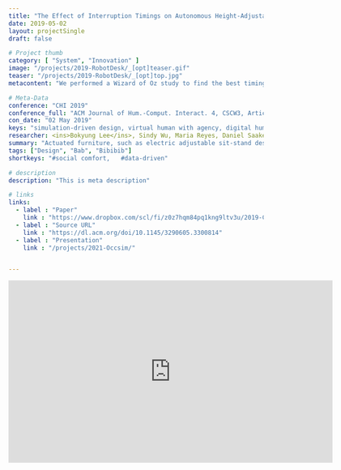 ```yaml
---
title: "The Effect of Interruption Timings on Autonomous Height-Adjustable Desks that Responds to Task Changes"
date: 2019-05-02
layout: projectSingle
draft: false

# Project thumb
category: [ "System", "Innovation" ]
image: "/projects/2019-RobotDesk/_[opt]teaser.gif"
teaser: "/projects/2019-RobotDesk/_[opt]top.jpg"
metacontent: "We performed a Wizard of Oz study to find the best timing for changing desk height to minimize interruption and discomfort. The results are in line with prior work on task interruption in graphical user interfaces and show that the table should change height during a task change."

# Meta-Data
conference: "CHI 2019"
conference_full: "ACM Journal of Hum.-Comput. Interact. 4, CSCW3, Article 238"
con_date: "02 May 2019"
keys: "simulation-driven design, virtual human with agency, digital human"
researcher: <ins>Bokyung Lee</ins>, Sindy Wu, Maria Reyes, Daniel Saakes.
summary: "Actuated furniture, such as electric adjustable sit-stand desks, helps users vary their posture and contributes to comfort and health. However, studies found that users rarely initiate height changes. Therefore, in this paper, we look into furniture that adjusts itself to the user's needs. A situated interview study indicated task-changing as an opportune moment for automatic height adjustment. We then performed a Wizard of Oz study to find the best timing for changing desk height to minimize interruption and discomfort. The results are in line with prior work on task interruption in graphical user interfaces and show that the table should change height during a task change. However, results also indicate that until users build trust in the system, they prefer actuation after a task change to experience the impact of the adjustment. Based on the results, we discuss design guidelines for interactive desks with agency."
tags: ["Design", "Bab", "Bibibib"]
shortkeys: "#social comfort,   #data-driven"

# description
description: "This is meta description"

# links
links:
  - label : "Paper"
    link : "https://www.dropbox.com/scl/fi/z0z7hqm84pq1kng9ltv3u/2019-CHI-Sindy.pdf?rlkey=l78zkflv8bziyij3ad6j31ozo&dl=0"
  - label : "Source URL"
    link : "https://dl.acm.org/doi/10.1145/3290605.3300814"
  - label : "Presentation"
    link : "/projects/2021-Occsim/"


---
```



<iframe title="vimeo-player" src="https://player.vimeo.com/video/315542941?h=bdb80855ff" width="640" height="360" frameborder="0"    allowfullscreen></iframe>